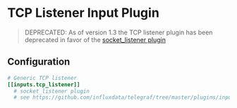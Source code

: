 # TCP Listener Input Plugin

> DEPRECATED: As of version 1.3 the TCP listener plugin has been deprecated in favor of the
> [socket_listener plugin](https://github.com/influxdata/telegraf/tree/master/plugins/inputs/socket_listener)

## Configuration

```toml
# Generic TCP listener
[[inputs.tcp_listener]]
  # socket_listener plugin
  # see https://github.com/influxdata/telegraf/tree/master/plugins/inputs/socket_listener
```
